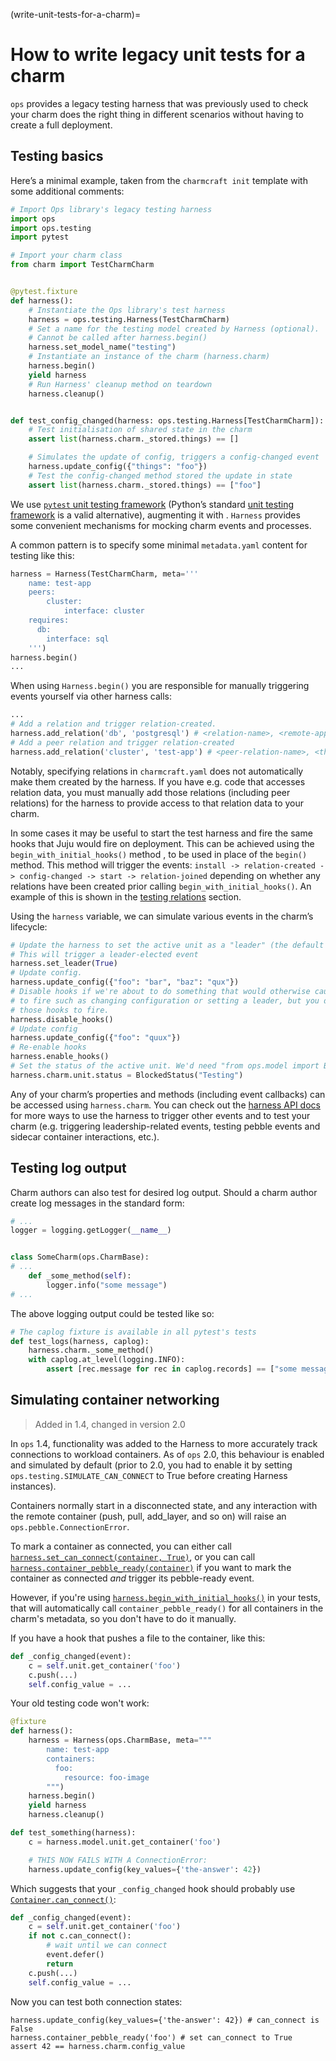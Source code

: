 (write-unit-tests-for-a-charm)=
# How to write legacy unit tests for a charm

`ops` provides a legacy testing harness that was previously used to check your charm does the right thing in different scenarios without having to create a full deployment.

## Testing basics

Here’s a minimal example, taken from the `charmcraft init` template with some additional comments:

```python
# Import Ops library's legacy testing harness
import ops
import ops.testing
import pytest

# Import your charm class
from charm import TestCharmCharm


@pytest.fixture
def harness():
    # Instantiate the Ops library's test harness
    harness = ops.testing.Harness(TestCharmCharm)
    # Set a name for the testing model created by Harness (optional).
    # Cannot be called after harness.begin()
    harness.set_model_name("testing")
    # Instantiate an instance of the charm (harness.charm)
    harness.begin()
    yield harness
    # Run Harness' cleanup method on teardown
    harness.cleanup()


def test_config_changed(harness: ops.testing.Harness[TestCharmCharm]):
    # Test initialisation of shared state in the charm
    assert list(harness.charm._stored.things) == []

    # Simulates the update of config, triggers a config-changed event
    harness.update_config({"things": "foo"})
    # Test the config-changed method stored the update in state
    assert list(harness.charm._stored.things) == ["foo"]

```

We use [`pytest` unit testing framework](https://docs.pytest.org) (Python’s standard [unit testing framework](https://docs.python.org/3/library/unittest.html) is a valid alternative), augmenting it with [](ops_testing_harness). `Harness` provides some convenient mechanisms for mocking charm events and processes.

A common pattern is to specify some minimal `metadata.yaml` content for testing like this:

```python
harness = Harness(TestCharmCharm, meta='''
    name: test-app
    peers:
        cluster:
            interface: cluster
    requires:
      db:
        interface: sql
    ''')
harness.begin()
...
```

When using `Harness.begin()` you are responsible for manually triggering events yourself via other harness calls:

```python
...
# Add a relation and trigger relation-created.
harness.add_relation('db', 'postgresql') # <relation-name>, <remote-app-name>
# Add a peer relation and trigger relation-created 
harness.add_relation('cluster', 'test-app') # <peer-relation-name>, <this-app-name>
```

Notably, specifying relations in `charmcraft.yaml` does not automatically make them created by the
harness.  If you have e.g. code that accesses relation data, you must manually add those relations
(including peer relations) for the harness to provide access to that relation data to your charm.

In some cases it may be useful to start the test harness and fire the same hooks that Juju would fire on deployment. This can be achieved using the `begin_with_initial_hooks()` method , to be used in place of the `begin()` method. This method will trigger the events: `install -> relation-created -> config-changed -> start -> relation-joined` depending on whether any relations have been created prior calling `begin_with_initial_hooks()`. An example of this is shown in the [testing relations](https://juju.is/docs/sdk/relations) section.

Using the `harness` variable, we can simulate various events in the charm’s lifecycle:

```python
# Update the harness to set the active unit as a "leader" (the default value is False).
# This will trigger a leader-elected event
harness.set_leader(True)
# Update config.
harness.update_config({"foo": "bar", "baz": "qux"})
# Disable hooks if we're about to do something that would otherwise cause a hook
# to fire such as changing configuration or setting a leader, but you don't want
# those hooks to fire.
harness.disable_hooks()
# Update config
harness.update_config({"foo": "quux"})
# Re-enable hooks
harness.enable_hooks()
# Set the status of the active unit. We'd need "from ops.model import BlockedStatus".
harness.charm.unit.status = BlockedStatus("Testing")
```

Any of your charm’s properties and methods (including event callbacks) can be accessed using
`harness.charm`.  You can check out the [harness API
docs](ops_testing_harness) for more ways to use the
harness to trigger other events and to test your charm (e.g. triggering leadership-related events,
testing pebble events and sidecar container interactions, etc.).


## Testing log output

Charm authors can also test for desired log output. Should a charm author create log messages in the standard form:

```python
# ...
logger = logging.getLogger(__name__)


class SomeCharm(ops.CharmBase):
# ...
    def _some_method(self):
        logger.info("some message")
# ...
```

The above logging output could be tested like so:

```python
# The caplog fixture is available in all pytest's tests
def test_logs(harness, caplog):
    harness.charm._some_method()
    with caplog.at_level(logging.INFO):
        assert [rec.message for rec in caplog.records] == ["some message"]
```

## Simulating container networking

> Added in 1.4, changed in version 2.0

In `ops` 1.4, functionality was added to the Harness to more accurately track connections to workload containers. As of `ops` 2.0, this behaviour is enabled and simulated by default (prior to 2.0, you had to enable it by setting `ops.testing.SIMULATE_CAN_CONNECT` to True before creating Harness instances).

Containers normally start in a disconnected state, and any interaction with the remote container (push, pull, add_layer, and so on) will raise an `ops.pebble.ConnectionError`. 

To mark a container as connected,
you can either call [`harness.set_can_connect(container, True)`](ops.testing.Harness.set_can_connect), or you can call [`harness.container_pebble_ready(container)`](ops.testing.Harness.container_pebble_ready) if you want to mark the container as connected *and* trigger its pebble-ready event.

However, if you're using [`harness.begin_with_initial_hooks()`](ops.testing.Harness.begin_with_initial_hooks) in your tests, that will automatically call `container_pebble_ready()` for all containers in the charm's metadata, so you don't have to do it manually.

If you have a hook that pushes a file to the container, like this:

```python
def _config_changed(event):
    c = self.unit.get_container('foo')
    c.push(...)
    self.config_value = ...
```

Your old testing code won't work:

```python
@fixture
def harness():
    harness = Harness(ops.CharmBase, meta="""
        name: test-app
        containers:
          foo:
            resource: foo-image
        """)
    harness.begin()
    yield harness
    harness.cleanup()

def test_something(harness):
    c = harness.model.unit.get_container('foo')

    # THIS NOW FAILS WITH A ConnectionError:
    harness.update_config(key_values={'the-answer': 42})
```

Which suggests that your `_config_changed` hook should probably use [`Container.can_connect()`](ops.Container.can_connect):

```python
def _config_changed(event):
    c = self.unit.get_container('foo')
    if not c.can_connect():
        # wait until we can connect
        event.defer()
        return
    c.push(...)
    self.config_value = ...
```

Now you can test both connection states:

```
harness.update_config(key_values={'the-answer': 42}) # can_connect is False
harness.container_pebble_ready('foo') # set can_connect to True
assert 42 == harness.charm.config_value
```
